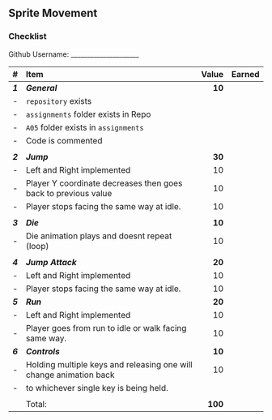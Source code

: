 ## Sprite Movement


### Checklist

Github Username: _____________________

| #       | Item                                                               | Value   | Earned |
| :------ | :----------------------------------------------------------------- | ------: | ------ |
| ***1*** | ***General***                                                      | **10**  |        |
| -       | `repository`  exists                                               |         |        |
| -       | `assignments` folder exists in Repo                                |         |        |
| -       | `A05` folder exists in `assignments`                               |         |        |
| -       | Code is commented                                                  |         |        |
|         |                                                                    |         |        |
| ***2*** | ***Jump***                                                         | **30**  |        |
| -       | Left and Right implemented                                         | 10      |        |
| -       | Player Y coordinate decreases then goes back to previous value     | 10      |        |
| -       | Player stops facing the same way at idle.                          | 10      |        |
|         |                                                                    |         |        |
| ***3*** | ***Die***                                                          | **10**  |        |
| -       | Die animation plays and doesnt repeat (loop)                       | 10      |        |
|         |                                                                    |         |        |
| ***4*** | ***Jump Attack***                                                  | **20**  |        |
| -       | Left and Right implemented                                         | 10      |        |
| -       | Player stops facing the same way at idle.                          | 10      |        |
| ***5*** | ***Run***                                                          | **20**  |        |
| -       | Left and Right implemented                                         | 10      |        |
| -       | Player goes from run to idle or walk facing same way.              | 10      |        |
| ***6*** | ***Controls***                                                     | **10**  |        |
| -       | Holding multiple keys and releasing one will change animation back | 10      |        |
| -       | to whichever single key is being held.                             |         |        |
|         |                                                                    |         |        |
|         | Total:                                                             | **100** |        |